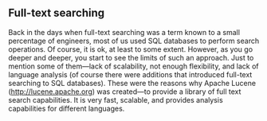 ## Full-text searching
Back in the days when full-text searching was a term known to a small percentage of engineers, most of us used SQL databases to perform search operations. Of course, it is ok, at least to some extent. However, as you go deeper and deeper, you start to see the limits of such an approach. Just to mention some of them—lack of scalability, not enough flexibility, and lack of language analysis (of course there were additions that introduced full-text searching to SQL databases). These were the reasons why Apache Lucene (http://lucene.apache.org) was created—to provide a library of full text search capabilities. It is very fast, scalable, and provides analysis capabilities for different languages.

